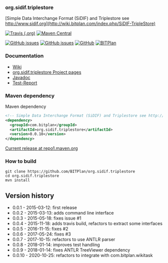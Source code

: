 ### org.sidif.triplestore
[Simple Data Interchange Format (SiDIF) and Triplestore see http://www.sidif.org](http://wiki.bitplan.com/index.php/SiDIF-TripleStore)

[![Travis (.org)](https://img.shields.io/travis/BITPlan/org.sidif.triplestore.svg)](https://travis-ci.org/BITPlan/org.sidif.triplestore)
[![Maven Central](https://img.shields.io/maven-central/v/com.bitplan/org.sidif.triplestore.svg)](https://search.maven.org/artifact/com.bitplan/org.sidif.triplestore/0.0.10/jar)

[![GitHub issues](https://img.shields.io/github/issues/BITPlan/org.sidif.triplestore.svg)](https://github.com/BITPlan/org.sidif.triplestore/issues)
[![GitHub issues](https://img.shields.io/github/issues-closed/BITPlan/org.sidif.triplestore.svg)](https://github.com/BITPlan/org.sidif.triplestore/issues/?q=is%3Aissue+is%3Aclosed)
[![GitHub](https://img.shields.io/github/license/BITPlan/org.sidif.triplestore.svg)](https://www.apache.org/licenses/LICENSE-2.0)
[![BITPlan](http://wiki.bitplan.com/images/wiki/thumb/3/38/BITPlanLogoFontLessTransparent.png/198px-BITPlanLogoFontLessTransparent.png)](http://www.bitplan.com)

### Documentation
* [Wiki](http://wiki.bitplan.com/index.php/SiDIF-TripleStore)
* [org.sidif.triplestore Project pages](https://BITPlan.github.io/org.sidif.triplestore)
* [Javadoc](https://BITPlan.github.io/org.sidif.triplestore/apidocs/index.html)
* [Test-Report](https://BITPlan.github.io/org.sidif.triplestore/surefire-report.html)
### Maven dependency

Maven dependency
```xml
<!-- Simple Data Interchange Format (SiDIF) and Triplestore see http://www.sidif.org http://wiki.bitplan.com/index.php/SiDIF-TripleStore -->
<dependency>
  <groupId>com.bitplan</groupId>
  <artifactId>org.sidif.triplestore</artifactId>
  <version>0.0.10</version>
</dependency>
```

[Current release at repo1.maven.org](https://repo1.maven.org/maven2/com/bitplan/org.sidif.triplestore/0.0.10/)

### How to build
```
git clone https://github.com/BITPlan/org.sidif.triplestore
cd org.sidif.triplestore
mvn install
```
## Version history
* 0.0.1 - 2015-03-12: first release
* 0.0.2 - 2015-03-13: adds command line interface
* 0.0.3 - 2015-05-18: fixes issue #1
* 0.0.4 - 2015-11-18: adds travis build, refactors to extract some interfaces
* 0.0.5 - 2016-11-15: fixes #2
* 0.0.6 - 2017-05-24: fixes #3
* 0.0.7 - 2017-10-15: refactors to use ANTLR parser
* 0.0.8 - 2018-01-14: improves test handling 
* 0.0.9 - 2018-01-14: fixes ANTLR TreeViewer dependency
* 0.0.10 - 2020-10-25: refactors to integrate with com.bitplan.wikitask
